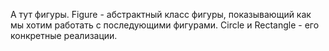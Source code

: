 А тут фигуры. Figure - абстрактный класс фигуры, показывающий как мы хотим работать с последующими
фигурами. Circle и Rectangle - его конкретные реализации.